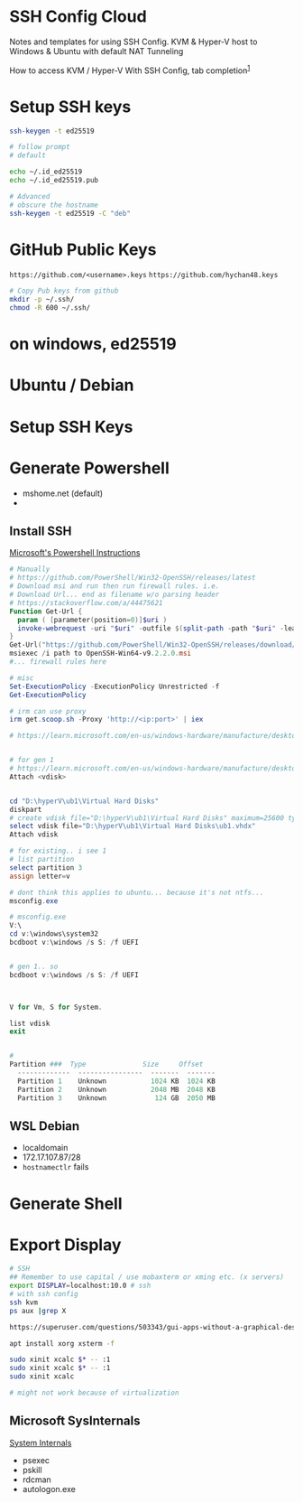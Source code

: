 # SSH Config Cloud
Notes and templates for using SSH Config. KVM &amp; Hyper-V host to Windows &amp; Ubuntu with default NAT Tunneling

How to access KVM / Hyper-V
With SSH Config, tab completion<sup>[1](https://github.com/gianlucaborello/aws-ssh-config)</sup>


# Setup SSH keys
```bash
ssh-keygen -t ed25519

# follow prompt
# default

echo ~/.id_ed25519
echo ~/.id_ed25519.pub

# Advanced
# obscure the hostname
ssh-keygen -t ed25519 -C "deb"
```

# GitHub Public Keys
`https://github.com/<username>.keys`
`https://github.com/hychan48.keys`


```bash
# Copy Pub keys from github
mkdir -p ~/.ssh/
chmod -R 600 ~/.ssh/
```
# on windows, ed25519 

# Ubuntu / Debian
<!-- [a relative link](other_file.md) -->



# Setup SSH Keys
<!-- [a relative link](other_file.md) -->


# Generate Powershell
* mshome.net (default)
* 
## Install SSH
[Microsoft's Powershell Instructions](https://learn.microsoft.com/en-us/windows-server/administration/openssh/openssh_install_firstuse?tabs=powershell#install-openssh-for-windows)

```ps1
# Manually
# https://github.com/PowerShell/Win32-OpenSSH/releases/latest
# Download msi and run then run firewall rules. i.e.
# Download Url... end as filename w/o parsing header
# https://stackoverflow.com/a/44475621
Function Get-Url {
  param ( [parameter(position=0)]$uri )
  invoke-webrequest -uri "$uri" -outfile $(split-path -path "$uri" -leaf)
}
Get-Url("https://github.com/PowerShell/Win32-OpenSSH/releases/download/v9.2.2.0p1-Beta/OpenSSH-Win32-v9.2.2.0.msi")
msiexec /i path to OpenSSH-Win64-v9.2.2.0.msi
#... firewall rules here


```
```ps1
# misc
Set-ExecutionPolicy -ExecutionPolicy Unrestricted -f
Get-ExecutionPolicy

# irm can use proxy
irm get.scoop.sh -Proxy 'http://<ip:port>' | iex

# https://learn.microsoft.com/en-us/windows-hardware/manufacture/desktop/deploy-windows-on-a-vhd--native-boot?view=windows-11


# for gen 1
# https://learn.microsoft.com/en-us/windows-hardware/manufacture/desktop/boot-to-vhd--native-boot--add-a-virtual-hard-disk-to-the-boot-menu?view=windows-11
Attach <vdisk>


cd "D:\hyperV\ub1\Virtual Hard Disks"
diskpart
# create vdisk file="D:\hyperV\ub1\Virtual Hard Disks" maximum=25600 type=fixed
select vdisk file="D:\hyperV\ub1\Virtual Hard Disks\ub1.vhdx"
Attach vdisk

# for existing.. i see 1
# list partition
select partition 3
assign letter=v

# dont think this applies to ubuntu... because it's not ntfs...
msconfig.exe

# msconfig.exe
V:\
cd v:\windows\system32
bcdboot v:\windows /s S: /f UEFI


# gen 1.. so
bcdboot v:\windows /s S: /f UEFI



V for Vm, S for System.

list vdisk
exit


#
Partition ###  Type              Size     Offset
  -------------  ----------------  -------  -------
  Partition 1    Unknown           1024 KB  1024 KB
  Partition 2    Unknown           2048 MB  2048 KB
  Partition 3    Unknown            124 GB  2050 MB

```

## WSL Debian
* localdomain
* 172.17.107.87/28
* `hostnamectlr` fails
# Generate Shell

# Export Display
```bash
# SSH
## Remember to use capital / use mobaxterm or xming etc. (x servers)
export DISPLAY=localhost:10.0 # ssh
# with ssh config
ssh kvm
ps aux |grep X

https://superuser.com/questions/503343/gui-apps-without-a-graphical-desktop

apt install xorg xsterm -f

sudo xinit xcalc $* -- :1
sudo xinit xcalc $* -- :1
sudo xinit xcalc

# might not work because of virtualization

```

## Microsoft SysInternals
[System Internals](https://learn.microsoft.com/en-us/sysinternals/downloads/sysinternals-suite)
* psexec
* pskill
* rdcman
* autologon.exe


